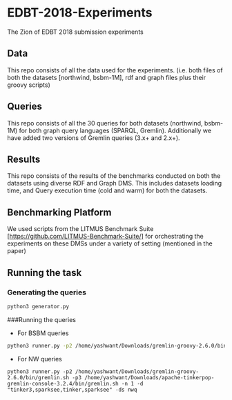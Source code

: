 # EDBT-2018-Experiments
The Zion of EDBT 2018 submission experiments

## Data
This repo consists of all the data used for the experiments. (i.e. both files of both the datasets [northwind, bsbm-1M], rdf and graph files plus their groovy scripts)

## Queries
This repo consists of all the 30 queries for both datasets (northwind, bsbm-1M) for both graph query languages (SPARQL, Gremlin). Additionally we have added two versions of Gremlin queries (3.x+ and 2.x+).

## Results
This repo consists of the results of the benchmarks conducted on both the datasets using diverse RDF and Graph DMS.
This includes datasets loading time, and Query execution time (cold and warm) for both the datasets.

## Benchmarking Platform
We used scripts from the LITMUS Benchmark Suite [https://github.com/LITMUS-Benchmark-Suite/] for orchestrating the experiments on these DMSs under a variety of setting (mentioned in the paper)


## Running the task
### Generating the queries
```sh
python3 generator.py
```

###Running the queries

* For BSBM queries
```sh
python3 runner.py -p2 /home/yashwant/Downloads/gremlin-groovy-2.6.0/bin/gremlin.sh -p3 /home/yashwant/Downloads/apache-tinkerpop-gremlin-console-3.2.4/bin/gremlin.sh -n 1 -d "tinker3,sparksee,tinker,sparksee" -ds bsbmq
```
* For NW queries
```
python3 runner.py -p2 /home/yashwant/Downloads/gremlin-groovy-2.6.0/bin/gremlin.sh -p3 /home/yashwant/Downloads/apache-tinkerpop-gremlin-console-3.2.4/bin/gremlin.sh -n 1 -d "tinker3,sparksee,tinker,sparksee" -ds nwq
```
